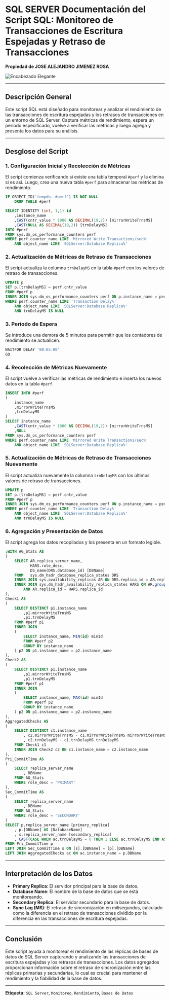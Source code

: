 # SQL SERVER  Documentación del Script SQL: Monitoreo de Transacciones de Escritura Espejadas y Retraso de Transacciones

**Propiedad de JOSE ALEJANDRO JIMENEZ ROSA**

![Encabezado Elegante](https://i.ytimg.com/vi/U94hDjd9M2k/hq720.jpg?sqp=-oaymwEhCK4FEIIDSFryq4qpAxMIARUAAAAAGAElAADIQj0AgKJD&rs=AOn4CLDaHjeupvt0YtOA4Nk2ZfazPrdHAw)


---

## Descripción General



Este script SQL está diseñado para monitorear y analizar el rendimiento de las transacciones de escritura espejadas y los retrasos de transacciones en un entorno de SQL Server. Captura métricas de rendimiento, espera un período especificado, vuelve a verificar las métricas y luego agrega y presenta los datos para su análisis.

---

## Desglose del Script

### 1. Configuración Inicial y Recolección de Métricas
El script comienza verificando si existe una tabla temporal `#perf` y la elimina si es así. Luego, crea una nueva tabla `#perf` para almacenar las métricas de rendimiento.

```sql
IF OBJECT_ID('tempdb..#perf') IS NOT NULL
    DROP TABLE #perf

SELECT IDENTITY (int, 1,1) id
    ,instance_name
    ,CAST(cntr_value * 1000 AS DECIMAL(19,2)) [mirrorWriteTrnsMS]
    ,CAST(NULL AS DECIMAL(19,2)) [trnDelayMS]
INTO #perf
FROM sys.dm_os_performance_counters perf
WHERE perf.counter_name LIKE 'Mirrored Write Transactions/sec%'
    AND object_name LIKE 'SQLServer:Database Replica%'
```

### 2. Actualización de Métricas de Retraso de Transacciones
El script actualiza la columna `trnDelayMS` en la tabla `#perf` con los valores de retraso de transacciones.

```sql
UPDATE p
SET p.[trnDelayMS] = perf.cntr_value
FROM #perf p
INNER JOIN sys.dm_os_performance_counters perf ON p.instance_name = perf.instance_name
WHERE perf.counter_name LIKE 'Transaction Delay%'
    AND object_name LIKE 'SQLServer:Database Replica%'
    AND trnDelayMS IS NULL
```

### 3. Período de Espera
Se introduce una demora de 5 minutos para permitir que los contadores de rendimiento se actualicen.

```sql
WAITFOR DELAY '00:05:00'
GO
```

### 4. Recolección de Métricas Nuevamente
El script vuelve a verificar las métricas de rendimiento e inserta los nuevos datos en la tabla `#perf`.

```sql
INSERT INTO #perf
(
    instance_name
    ,mirrorWriteTrnsMS
    ,trnDelayMS
)
SELECT instance_name
    ,CAST(cntr_value * 1000 AS DECIMAL(19,2)) [mirrorWriteTrnsMS]
    ,NULL
FROM sys.dm_os_performance_counters perf
WHERE perf.counter_name LIKE 'Mirrored Write Transactions/sec%'
    AND object_name LIKE 'SQLServer:Database Replica%'
```

### 5. Actualización de Métricas de Retraso de Transacciones Nuevamente
El script actualiza nuevamente la columna `trnDelayMS` con los últimos valores de retraso de transacciones.

```sql
UPDATE p
SET p.[trnDelayMS] = perf.cntr_value
FROM #perf p
INNER JOIN sys.dm_os_performance_counters perf ON p.instance_name = perf.instance_name
WHERE perf.counter_name LIKE 'Transaction Delay%'
    AND object_name LIKE 'SQLServer:Database Replica%'
    AND trnDelayMS IS NULL
```

### 6. Agregación y Presentación de Datos
El script agrega los datos recopilados y los presenta en un formato legible.

```sql
;WITH AG_Stats AS
(
    SELECT AR.replica_server_name,
           HARS.role_desc,
           Db_name(DRS.database_id) [DBName]
    FROM   sys.dm_hadr_database_replica_states DRS
    INNER JOIN sys.availability_replicas AR ON DRS.replica_id = AR.replica_id
    INNER JOIN sys.dm_hadr_availability_replica_states HARS ON AR.group_id = HARS.group_id
        AND AR.replica_id = HARS.replica_id
),
Check1 AS
(
    SELECT DISTINCT p1.instance_name
        ,p1.mirrorWriteTrnsMS
        ,p1.trnDelayMS
    FROM #perf p1
    INNER JOIN
    (
        SELECT instance_name, MIN(id) minId
        FROM #perf p2
        GROUP BY instance_name
    ) p2 ON p1.instance_name = p2.instance_name
),
Check2 AS
(
    SELECT DISTINCT p1.instance_name
        ,p1.mirrorWriteTrnsMS
        ,p1.trnDelayMS
    FROM #perf p1
    INNER JOIN
    (
        SELECT instance_name, MAX(id) minId
        FROM #perf p2
        GROUP BY instance_name
    ) p2 ON p1.instance_name = p2.instance_name
),
AggregatedChecks AS
(
    SELECT DISTINCT c1.instance_name
        , c2.mirrorWriteTrnsMS - c1.mirrorWriteTrnsMS mirrorWriteTrnsMS
        , c2.trnDelayMS - c1.trnDelayMS trnDelayMS
    FROM Check1 c1
    INNER JOIN Check2 c2 ON c1.instance_name = c2.instance_name
),
Pri_CommitTime AS
(
    SELECT replica_server_name
        , DBName
    FROM AG_Stats
    WHERE role_desc = 'PRIMARY'
),
Sec_CommitTime AS
(
    SELECT replica_server_name
        , DBName
    FROM AG_Stats
    WHERE role_desc = 'SECONDARY'
)
SELECT p.replica_server_name [primary_replica]
    , p.[DBName] AS [DatabaseName]
    , s.replica_server_name [secondary_replica]
    , CAST(CASE WHEN ac.trnDelayMS = 0 THEN 1 ELSE ac.trnDelayMS END AS DECIMAL(19,2) / ac.mirrorWriteTrnsMS) sync_lag_MS
FROM Pri_CommitTime p
LEFT JOIN Sec_CommitTime s ON [s].[DBName] = [p].[DBName]
LEFT JOIN AggregatedChecks ac ON ac.instance_name = p.DBName
```

---

## Interpretación de los Datos

- **Primary Replica**: El servidor principal para la base de datos.
- **Database Name**: El nombre de la base de datos que se está monitoreando.
- **Secondary Replica**: El servidor secundario para la base de datos.
- **Sync Lag (MS)**: El retraso de sincronización en milisegundos, calculado como la diferencia en el retraso de transacciones dividido por la diferencia en las transacciones de escritura espejadas.

---

## Conclusión

Este script ayuda a monitorear el rendimiento de las réplicas de bases de datos de SQL Server capturando y analizando las transacciones de escritura espejadas y los retrasos de transacciones. Los datos agregados proporcionan información sobre el retraso de sincronización entre las réplicas primarias y secundarias, lo cual es crucial para mantener el rendimiento y la fiabilidad de la base de datos.

---

**Etiqueta:** `SQL Server`, `Monitoreo`, `Rendimiento`, `Bases de Datos`

